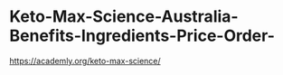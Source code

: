 # Keto-Max-Science-Australia-Benefits-Ingredients-Price-Order-
https://academly.org/keto-max-science/
